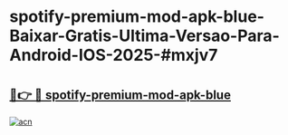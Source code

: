 # spotify-premium-mod-apk-blue-Baixar-Gratis-Ultima-Versao-Para-Android-IOS-2025-#mxjv7

# <h2><a href="https://ainizakaria.my?title=spotify-premium-mod-apk-blue&ref=24M">🔗👉 🔴 spotify-premium-mod-apk-blue</a></h2>

[![acn](https://github.com/user-attachments/assets/0f9c940e-d8b0-45ae-aac7-cd30a18b3e1c)](https://ainizakaria.my?title=spotify-premium-mod-apk-blue&ref=24M)

